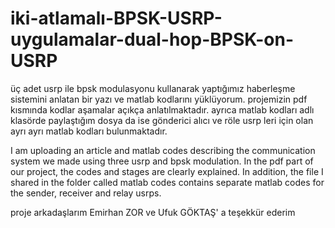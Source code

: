 # iki-atlamalı-BPSK-USRP-uygulamalar-dual-hop-BPSK-on-USRP
üç adet usrp ile bpsk modulasyonu kullanarak yaptığımız haberleşme sistemini anlatan bir yazı ve matlab kodlarını yüklüyorum. projemizin pdf kısmında kodlar aşamalar açıkça anlatılmaktadır.
ayrıca matlab kodları adlı klasörde paylaştığım dosya da ise gönderici alıcı ve röle usrp leri için olan ayrı ayrı matlab kodları bulunmaktadır. 

I am uploading an article and matlab codes describing the communication system we made using three usrp and bpsk modulation. In the pdf part of our project, the codes and stages are clearly explained.
In addition, the file I shared in the folder called matlab codes contains separate matlab codes for the sender, receiver and relay usrps.

proje arkadaşlarım Emirhan ZOR ve Ufuk GÖKTAŞ' a teşekkür ederim

